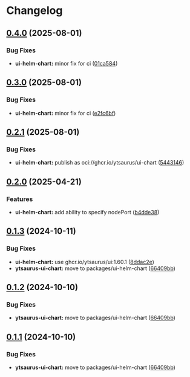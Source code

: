 # Changelog

## [0.4.0](https://github.com/ytsaurus/ytsaurus-ui/compare/ytsaurus-ui-chart-v0.3.0...ytsaurus-ui-chart-v0.4.0) (2025-08-01)


### Bug Fixes

* **ui-helm-chart:** minor fix for ci ([01ca584](https://github.com/ytsaurus/ytsaurus-ui/commit/01ca584373e45111045f2450215c627f55d9702e))

## [0.3.0](https://github.com/ytsaurus/ytsaurus-ui/compare/ytsaurus-ui-chart-v0.2.1...ytsaurus-ui-chart-v0.3.0) (2025-08-01)

### Bug Fixes

* **ui-helm-chart:** minor fix for ci ([e2fc6bf](https://github.com/ytsaurus/ytsaurus-ui/commit/e2fc6bf7f012f0c4e7f828ca2afc641c58566269))

## [0.2.1](https://github.com/ytsaurus/ytsaurus-ui/compare/ytsaurus-ui-chart-v0.2.0...ytsaurus-ui-chart-v0.2.1) (2025-08-01)


### Bug Fixes

* **ui-helm-chart:** publish as oci://ghcr.io/ytsaurus/ui-chart ([5443146](https://github.com/ytsaurus/ytsaurus-ui/commit/54431462310f9be527e2c6a91401b93e290139b5))

## [0.2.0](https://github.com/ytsaurus/ytsaurus-ui/compare/ytsaurus-ui-chart-v0.1.3...ytsaurus-ui-chart-v0.2.0) (2025-04-21)


### Features

* **ui-helm-chart:** add ability to specify nodePort ([b4dde38](https://github.com/ytsaurus/ytsaurus-ui/commit/b4dde38a0ec1dee964d124dcbdc4ab7d52590573))

## [0.1.3](https://github.com/ytsaurus/ytsaurus-ui/compare/ytsaurus-ui-chart-v0.1.2...ytsaurus-ui-chart-v0.1.3) (2024-10-11)


### Bug Fixes

* **ui-helm-chart:** use ghcr.io/ytsaurus/ui:1.60.1 ([8ddac2e](https://github.com/ytsaurus/ytsaurus-ui/commit/8ddac2e0687c8862cf84ec8b1d754b3f8773c8b8))
* **ytsaurus-ui-chart:** move to packages/ui-helm-chart ([66409bb](https://github.com/ytsaurus/ytsaurus-ui/commit/66409bb46a6a18f33bbfe8572ab304cdc67d9b15))

## [0.1.2](https://github.com/ytsaurus/ytsaurus-ui/compare/ytsaurus-ui-chart-v0.1.1...ytsaurus-ui-chart-v0.1.2) (2024-10-10)


### Bug Fixes

* **ytsaurus-ui-chart:** move to packages/ui-helm-chart ([66409bb](https://github.com/ytsaurus/ytsaurus-ui/commit/66409bb46a6a18f33bbfe8572ab304cdc67d9b15))

## [0.1.1](https://github.com/ytsaurus/ytsaurus-ui/compare/ytsaurus-ui-chart-v0.1.0...ytsaurus-ui-chart-v0.1.1) (2024-10-10)


### Bug Fixes

* **ytsaurus-ui-chart:** move to packages/ui-helm-chart ([66409bb](https://github.com/ytsaurus/ytsaurus-ui/commit/66409bb46a6a18f33bbfe8572ab304cdc67d9b15))
